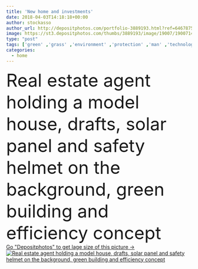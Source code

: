 ```yaml
---
title: 'New home and investments'
date: 2018-04-03T14:18:18+00:00
author: stockasso
author_url: http://depositphotos.com/portfolio-3889193.html?ref=64678756
image: https://st3.depositphotos.com/thumbs/3889193/image/19007/190071482/api_thumb_450.jpg?forcejpeg=true
type: "post"
tags: ['green' ,'grass' ,'environment' ,'protection' ,'man' ,'technology' ,'hands' ,'building' ,'construction' ,'house' ,'eco' ,'investment' ,'loan' ,'mortgage' ,'project' ,'efficient' ,'tablet' ,'engineering' ,'plan' ,'architect' ,'housing' ,'custom' ,'innovation' ,'owner' ,'renovation' ,'contractor' ,'buyer' ,'renewable' ,'sustainability' ,'agent' ,'photovoltaic' ,'real estate' ,'solar panel' ,'Model House' ,'energy saving' ,'environmental conservation' ,'power generation' ,'eco friendly' ,'home insurance' ,'safety helmet' ,'alternative energies' ]
categories: 
  - home
---
```

<div aling="center">
            <font size="60"> Real estate agent holding a model house, drafts, solar panel and safety helmet on the background, green building and efficiency concept</font>   
</div>
<div>
    <a href='https://depositphotos.com/190071482/stock-photo-new-home-and-investments.html?ref=64678756' target=_blank > Go "Depositphotos" to get lage size of this picture ->
        <img href='https://depositphotos.com/190071482/stock-photo-new-home-and-investments.html?ref=64678756' src='https://st3.depositphotos.com/3889193/19007/i/950/depositphotos_190071482-stock-photo-new-home-and-investments.jpg?forcejpeg=true' alt='Real estate agent holding a model house, drafts, solar panel and safety helmet on the background, green building and efficiency concept' >
    </a>
</div>
